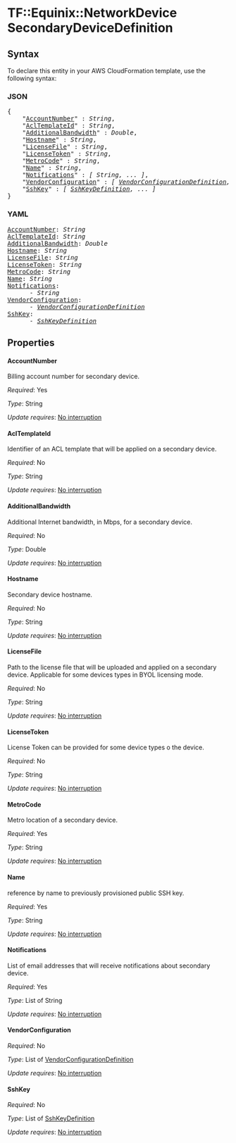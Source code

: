 # TF::Equinix::NetworkDevice SecondaryDeviceDefinition

## Syntax

To declare this entity in your AWS CloudFormation template, use the following syntax:

### JSON

<pre>
{
    "<a href="#accountnumber" title="AccountNumber">AccountNumber</a>" : <i>String</i>,
    "<a href="#acltemplateid" title="AclTemplateId">AclTemplateId</a>" : <i>String</i>,
    "<a href="#additionalbandwidth" title="AdditionalBandwidth">AdditionalBandwidth</a>" : <i>Double</i>,
    "<a href="#hostname" title="Hostname">Hostname</a>" : <i>String</i>,
    "<a href="#licensefile" title="LicenseFile">LicenseFile</a>" : <i>String</i>,
    "<a href="#licensetoken" title="LicenseToken">LicenseToken</a>" : <i>String</i>,
    "<a href="#metrocode" title="MetroCode">MetroCode</a>" : <i>String</i>,
    "<a href="#name" title="Name">Name</a>" : <i>String</i>,
    "<a href="#notifications" title="Notifications">Notifications</a>" : <i>[ String, ... ]</i>,
    "<a href="#vendorconfiguration" title="VendorConfiguration">VendorConfiguration</a>" : <i>[ <a href="vendorconfigurationdefinition.md">VendorConfigurationDefinition</a>, ... ]</i>,
    "<a href="#sshkey" title="SshKey">SshKey</a>" : <i>[ <a href="sshkeydefinition.md">SshKeyDefinition</a>, ... ]</i>
}
</pre>

### YAML

<pre>
<a href="#accountnumber" title="AccountNumber">AccountNumber</a>: <i>String</i>
<a href="#acltemplateid" title="AclTemplateId">AclTemplateId</a>: <i>String</i>
<a href="#additionalbandwidth" title="AdditionalBandwidth">AdditionalBandwidth</a>: <i>Double</i>
<a href="#hostname" title="Hostname">Hostname</a>: <i>String</i>
<a href="#licensefile" title="LicenseFile">LicenseFile</a>: <i>String</i>
<a href="#licensetoken" title="LicenseToken">LicenseToken</a>: <i>String</i>
<a href="#metrocode" title="MetroCode">MetroCode</a>: <i>String</i>
<a href="#name" title="Name">Name</a>: <i>String</i>
<a href="#notifications" title="Notifications">Notifications</a>: <i>
      - String</i>
<a href="#vendorconfiguration" title="VendorConfiguration">VendorConfiguration</a>: <i>
      - <a href="vendorconfigurationdefinition.md">VendorConfigurationDefinition</a></i>
<a href="#sshkey" title="SshKey">SshKey</a>: <i>
      - <a href="sshkeydefinition.md">SshKeyDefinition</a></i>
</pre>

## Properties

#### AccountNumber

Billing account number for
secondary device.

_Required_: Yes

_Type_: String

_Update requires_: [No interruption](https://docs.aws.amazon.com/AWSCloudFormation/latest/UserGuide/using-cfn-updating-stacks-update-behaviors.html#update-no-interrupt)

#### AclTemplateId

Identifier of an ACL template that will
be applied on a secondary device.

_Required_: No

_Type_: String

_Update requires_: [No interruption](https://docs.aws.amazon.com/AWSCloudFormation/latest/UserGuide/using-cfn-updating-stacks-update-behaviors.html#update-no-interrupt)

#### AdditionalBandwidth

Additional Internet
bandwidth, in Mbps, for a secondary device.

_Required_: No

_Type_: Double

_Update requires_: [No interruption](https://docs.aws.amazon.com/AWSCloudFormation/latest/UserGuide/using-cfn-updating-stacks-update-behaviors.html#update-no-interrupt)

#### Hostname

Secondary device hostname.

_Required_: No

_Type_: String

_Update requires_: [No interruption](https://docs.aws.amazon.com/AWSCloudFormation/latest/UserGuide/using-cfn-updating-stacks-update-behaviors.html#update-no-interrupt)

#### LicenseFile

Path to the license file that
will be uploaded and applied on a secondary device. Applicable for some devices
types in BYOL licensing mode.

_Required_: No

_Type_: String

_Update requires_: [No interruption](https://docs.aws.amazon.com/AWSCloudFormation/latest/UserGuide/using-cfn-updating-stacks-update-behaviors.html#update-no-interrupt)

#### LicenseToken

License Token can be provided
for some device types o the device.

_Required_: No

_Type_: String

_Update requires_: [No interruption](https://docs.aws.amazon.com/AWSCloudFormation/latest/UserGuide/using-cfn-updating-stacks-update-behaviors.html#update-no-interrupt)

#### MetroCode

Metro location of a secondary device.

_Required_: Yes

_Type_: String

_Update requires_: [No interruption](https://docs.aws.amazon.com/AWSCloudFormation/latest/UserGuide/using-cfn-updating-stacks-update-behaviors.html#update-no-interrupt)

#### Name

reference by name to previously provisioned public SSH key.

_Required_: Yes

_Type_: String

_Update requires_: [No interruption](https://docs.aws.amazon.com/AWSCloudFormation/latest/UserGuide/using-cfn-updating-stacks-update-behaviors.html#update-no-interrupt)

#### Notifications

List of email addresses that
will receive notifications about secondary device.

_Required_: Yes

_Type_: List of String

_Update requires_: [No interruption](https://docs.aws.amazon.com/AWSCloudFormation/latest/UserGuide/using-cfn-updating-stacks-update-behaviors.html#update-no-interrupt)

#### VendorConfiguration

_Required_: No

_Type_: List of <a href="vendorconfigurationdefinition.md">VendorConfigurationDefinition</a>

_Update requires_: [No interruption](https://docs.aws.amazon.com/AWSCloudFormation/latest/UserGuide/using-cfn-updating-stacks-update-behaviors.html#update-no-interrupt)

#### SshKey

_Required_: No

_Type_: List of <a href="sshkeydefinition.md">SshKeyDefinition</a>

_Update requires_: [No interruption](https://docs.aws.amazon.com/AWSCloudFormation/latest/UserGuide/using-cfn-updating-stacks-update-behaviors.html#update-no-interrupt)

